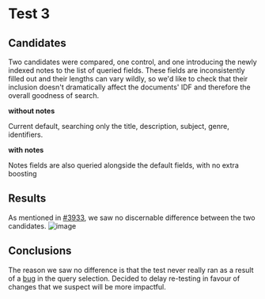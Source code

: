 # Test 3

## Candidates

Two candidates were compared, one control, and one introducing the newly indexed notes to the list of queried fields. These fields are inconsistently filled out and their lengths can vary wildly, so we'd like to check that their inclusion doesn't dramatically affect the documents' IDF and therefore the overall goodness of search.

**without notes**

Current default, searching only the title, description, subject, genre, identifiers.

**with notes**

Notes fields are also queried alongside the default fields, with no extra boosting

## Results

As mentioned in [#3933](https://github.com/wellcometrust/platform/issues/3933), we saw no discernable difference between the two candidates.
![image](https://user-images.githubusercontent.com/11006680/67676260-0151ae00-f979-11e9-9027-167bef011f64.png)

## Conclusions

The reason we saw no difference is that the test never really ran as a result of a [bug](https://github.com/wellcometrust/platform/issues/4019) in the query selection. Decided to delay re-testing in favour of changes that we suspect will be more impactful.
